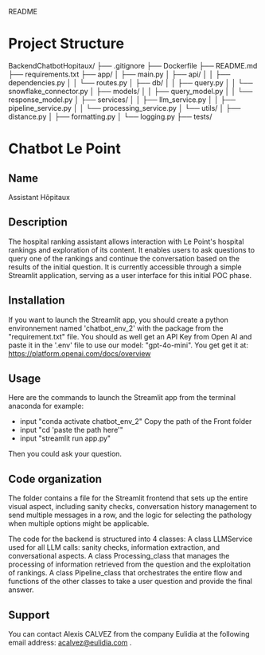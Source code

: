 README

# Project Structure

BackendChatbotHopitaux/
├── .gitignore
├── Dockerfile
├── README.md
├── requirements.txt
├── app/
│   ├── main.py
│   ├── api/
│   │   ├── dependencies.py
│   │   └── routes.py
│   ├── db/
│   │   ├── query.py
│   │   └── snowflake_connector.py
│   ├── models/
│   │   ├── query_model.py
│   │   └── response_model.py
│   ├── services/
│   │   ├── llm_service.py
│   │   ├── pipeline_service.py
│   │   └── processing_service.py
│   └── utils/
│       ├── distance.py
│       ├── formatting.py
│       └── logging.py
├── tests/


# Chatbot Le Point

## Name
Assistant Hôpitaux

## Description
The hospital ranking assistant allows interaction with Le Point's hospital rankings and exploration of its content. It enables users to ask questions to query one of the rankings and continue the conversation based on the results of the initial question. It is currently accessible through a simple Streamlit application, serving as a user interface for this initial POC phase.


## Installation
If you want to launch the Streamlit app, you should create a python environnement named 'chatbot_env_2' with the package from the "requirement.txt" file. 
You should as well get an API Key from Open AI and paste it in the '.env' file  to use our model: "gpt-4o-mini".
You get get it at:
https://platform.openai.com/docs/overview

## Usage
Here are the commands to launch the Streamlit app from the terminal anaconda for example: 
- input "conda activate chatbot_env_2"
Copy the path of the Front folder
- input "cd 'paste the path here'"
- input "streamlit run app.py"

Then you could ask your question.

## Code organization
The folder contains a file for the Streamlit frontend that sets up the entire visual aspect, including sanity checks, conversation history management to send multiple messages in a row, and the logic for selecting the pathology when multiple options might be applicable.

The code for the backend is structured into 4 classes:
A class LLMService used for all LLM calls: sanity checks, information extraction, and conversational aspects.
A class Processing_class that manages the processing of information retrieved from the question and the exploitation of rankings.
A class Pipeline_class that orchestrates the entire flow and functions of the other classes to take a user question and provide the final answer.



## Support
You can contact Alexis CALVEZ from the company Eulidia at the following email address: acalvez@eulidia.com .



